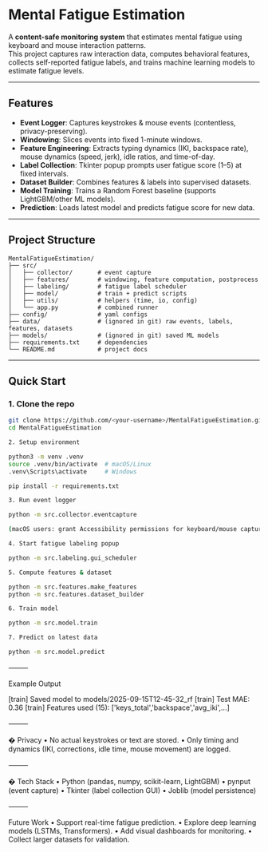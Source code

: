 # Mental Fatigue Estimation

A **content-safe monitoring system** that estimates mental fatigue using keyboard and mouse interaction patterns.  
This project captures raw interaction data, computes behavioral features, collects self-reported fatigue labels, and trains machine learning models to estimate fatigue levels.

---

##  Features
- **Event Logger**: Captures keystrokes & mouse events (contentless, privacy-preserving).  
- **Windowing**: Slices events into fixed 1-minute windows.  
- **Feature Engineering**: Extracts typing dynamics (IKI, backspace rate), mouse dynamics (speed, jerk), idle ratios, and time-of-day.  
- **Label Collection**: Tkinter popup prompts user fatigue score (1–5) at fixed intervals.  
- **Dataset Builder**: Combines features & labels into supervised datasets.  
- **Model Training**: Trains a Random Forest baseline (supports LightGBM/other ML models).  
- **Prediction**: Loads latest model and predicts fatigue score for new data.  

---

##  Project Structure
```
MentalFatigueEstimation/
├── src/
│   ├── collector/       # event capture
│   ├── features/        # windowing, feature computation, postprocess
│   ├── labeling/        # fatigue label scheduler
│   ├── model/           # train + predict scripts
│   ├── utils/           # helpers (time, io, config)
│   └── app.py           # combined runner
├── config/              # yaml configs
├── data/                # (ignored in git) raw events, labels, features, datasets
├── models/              # (ignored in git) saved ML models
├── requirements.txt     # dependencies
└── README.md            # project docs
```
---

##  Quick Start

### 1. Clone the repo
```bash
git clone https://github.com/<your-username>/MentalFatigueEstimation.git
cd MentalFatigueEstimation

2. Setup environment

python3 -m venv .venv
source .venv/bin/activate  # macOS/Linux
.venv\Scripts\activate     # Windows

pip install -r requirements.txt

3. Run event logger

python -m src.collector.eventcapture

(macOS users: grant Accessibility permissions for keyboard/mouse capture.)

4. Start fatigue labeling popup

python -m src.labeling.gui_scheduler

5. Compute features & dataset

python -m src.features.make_features
python -m src.features.dataset_builder

6. Train model

python -m src.model.train

7. Predict on latest data

python -m src.model.predict
```

⸻

 Example Output

[train] Saved model to models/2025-09-15T12-45-32_rf
[train] Test MAE: 0.36
[train] Features used (15): ['keys_total','backspace','avg_iki',...]


⸻

� Privacy
	•	No actual keystrokes or text are stored.
	•	Only timing and dynamics (IKI, corrections, idle time, mouse movement) are logged.

⸻

�️ Tech Stack
	•	Python (pandas, numpy, scikit-learn, LightGBM)
	•	pynput (event capture)
	•	Tkinter (label collection GUI)
	•	Joblib (model persistence)

⸻

 Future Work
	•	Support real-time fatigue prediction.
	•	Explore deep learning models (LSTMs, Transformers).
	•	Add visual dashboards for monitoring.
	•	Collect larger datasets for validation.
